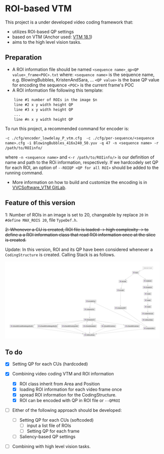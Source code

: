 # ROI-based VTM 

This project is a under developed video coding framework that:
- utilizes ROI-based QP settings
- based on VTM (Anchor used: [VTM 18.1](https://vcgit.hhi.fraunhofer.de/jvet/VVCSoftware_VTM/-/tree/VTM-18.1))
- aims to the high level vision tasks.

## Preparation
- A ROI information file should be named `<sequence name>_qp<QP value>_frame<POC>.txt` where:
`<sequence name>` is the sequence name, e.g. BlowingBubbles, KristenAndSara, ... 
`<QP value>` is the base QP value for encoding the sequence
`<POC>` is the current frame's POC
- A ROI information file following this template:
```
    line #1 number of ROIs in the image $n
    line #2 x y width height QP
    line #3 x y width height QP
    ...
    line #n x y width height QP
```

To run this project, a recommended command for encoder is:
```shell
-c ./cfg/encoder_lowdelay_P_vtm.cfg  -c ./cfg/per-sequence/<sequence name>.cfg -i BlowingBubbles_416x240_50.yuv -q 47 -n <sequence name> -r /path/to/ROIinfo/
```

where `-n <sequence name>` and `<-r /path/to/ROIinfo/>` is our definition of name and path to the ROi information, respectively. If we hardcodely set QP for each ROI, an option of `--ROIQP <QP for all ROI>` should be added to the running command.

- More information on how to build and customize the encoding is in [VVCSoftware_VTM GitLab](https://vcgit.hhi.fraunhofer.de/jvet/VVCSoftware_VTM).


## Feature of this version
1: Number of ROIs in an image is set to 20, changeable by replace `20` in `#define MAX_ROIS 20`, file `TypeDef.h`.

~~2: Whenever a CU is created, ROI file is loaded  &rarr; high complexity  &rarr; to define a a ROI information class that read ROI information once at the slice is created.~~

Update: In this version, ROI and its QP have been considered whenever a `CodingStructure` is created. Calling Stack is as follows.

![](asset/CallingStackToInitCS.jpg)


## To do
- [x] Setting QP for each CUs (hardcoded)
- [x] Combining video coding VTM and ROI information
    - [x] ROI class inherit from Area and Position
    - [x] loading ROI information for each video frame once 
    - [x] spread ROI information for the CodingStructure.
    - [x] ROI can be encoded with QP in ROI file or `--QPROI`
- [ ] Either of the following approach should be developed:
    - [ ] Setting QP for each CUs (softcoded)
        - [ ] input a list file of ROIs
        - [ ] Setting QP for each frame
    - [ ] Saliency-based QP settings
- [ ] Combining with high level vision tasks. 

